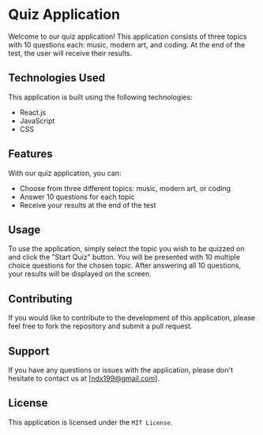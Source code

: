 # Quiz Application

Welcome to our quiz application! This application consists of three topics with 10 questions each: music, modern art, and coding. At the end of the test, the user will receive their results.

## Technologies Used

This application is built using the following technologies:

- React.js
- JavaScript
- CSS

## Features

With our quiz application, you can:

- Choose from three different topics: music, modern art, or coding
- Answer 10 questions for each topic
- Receive your results at the end of the test

## Usage

To use the application, simply select the topic you wish to be quizzed on and click the "Start Quiz" button. You will be presented with 10 multiple choice questions for the chosen topic. After answering all 10 questions, your results will be displayed on the screen.

## Contributing

If you would like to contribute to the development of this application, please feel free to fork the repository and submit a pull request.

## Support

If you have any questions or issues with the application, please don't hesitate to contact us at [ndx199@gmail.com].

## License

This application is licensed under the `MIT License`.
